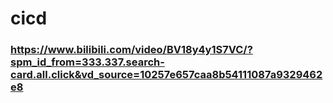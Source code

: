 # cicd
### https://www.bilibili.com/video/BV18y4y1S7VC/?spm_id_from=333.337.search-card.all.click&vd_source=10257e657caa8b54111087a9329462e8

